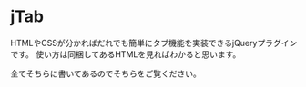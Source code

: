 jTab
====
HTMLやCSSが分かればだれでも簡単にタブ機能を実装できるjQueryプラグインです。
使い方は同梱してあるHTMLを見ればわかると思います。

全てそちらに書いてあるのでそちらをご覧ください。
